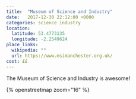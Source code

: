 ```yaml
---
title:  "Museum of Science and Industry"
date:   2017-12-30 22:12:00 +0000
categories: science industry
location:
  latitude: 53.4773135
  longitude: -2.2549624
place_links:
  wikipedia: ""
  url: https://www.msimanchester.org.uk/
cost: ££
---
```

The Museum of Science and Industry is awesome!

{% openstreetmap zoom="16" %}
